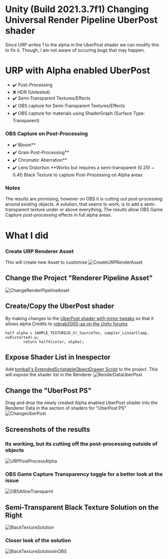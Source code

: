 # Unity (Build 2021.3.7f1) Changing Universal Render Pipeline UberPost shader
Since URP writes 1 to the alpha in the UberPost shader we can modify this to fix it. Though, I am not aware of occuring bugs that may happen.

# URP with Alpha enabled UberPost
- :heavy_check_mark: Post-Processing
- :x: HDR (Untested)
- :heavy_check_mark: Semi-Transparent Textures/Effects
- :heavy_check_mark: OBS capture for Semi-Transparent Textures/Effects
- :heavy_check_mark: OBS capture for materials using ShaderGraph (Surface Type: Transparent)
### OBS Capture on Post-Processing
- :heavy_check_mark: Bloom**
- :heavy_check_mark: Grain Post-Processing**
- :heavy_check_mark: Chromatic Aberration**
- :heavy_check_mark: Lens Distortion
**Works but requires a  semi-transparent (0.25f ~ 0.4f) Black Texture to capture Post-Processing on Alpha areas

### Notes
The results are promising, however on OBS it is cutting out post-processing around existing objects. A solution, that seems to work, is to add a semi-transparent texture under or above everything; The results allow OBS Game Capture post-processing effects in full alpha areas.


# What I did
### Create URP Renderer Asset
This will create new Asset to customise
![CreateURPRenderAsset](https://user-images.githubusercontent.com/14833895/187855923-0da2dce0-4da1-4270-9fa3-f506d9e1e633.png)

## Change the Project "Renderer Pipeline Asset"
![ChangeRenderPipelineAsset](https://user-images.githubusercontent.com/14833895/187855965-db67110e-3a4f-4caa-a2b9-65098c2c36d5.png)

## Create/Copy the UberPost shader
By making changes to the [UberPost shader with minor tweaks](https://github.com/Chippalrus/UnityTransparentWindows/blob/master/Universal%20Render%20Pipeline%20UberPost/Assets/_HoloTest/Shaders/AlphaUberPost.shader) so that it allows alpha
Credits to [robrab2000-aa on the Unity forums](https://forum.unity.com/threads/transparent-rendertexture-with-postprocessing.1265873/)
```
half alpha = SAMPLE_TEXTURE2D_X(_SourceTex, sampler_LinearClamp, uvDistorted).w;
        return half4(color, alpha);
```

## Expose Shader List in Inespector
Add [tomkail's ExtendedScriptableObjectDrawer Script](https://gist.github.com/tomkail/ba4136e6aa990f4dc94e0d39ec6a058c) to the project. This will expose the shader list in the Renderer
![RenderDataUberPost](https://user-images.githubusercontent.com/14833895/187855988-5d036163-67be-477e-9df0-d9a41a3f5984.png)

## Change the "UberPost PS" 
Drag and drop the newly created Alpha enabled UberPost shader into the Renderer Data in the section of shaders for "UberPost PS"
![ChangeUberPost](https://user-images.githubusercontent.com/14833895/187892545-a8e07748-341e-42f2-a6ff-21348f6a2044.png)


## Screenshots of the results
### Its working, but its cutting off the post-processing outside of objects
![URPPostProcessAlpha](https://user-images.githubusercontent.com/14833895/187857905-ea3bfbc7-6ef4-4601-87db-f5d557c0c701.png)

### OBS Game Capture Transparency toggle for a better look at the issue
![OBSAllowTransparnt](https://user-images.githubusercontent.com/14833895/187857861-dd679bb0-6a7b-4931-9a2e-19fb4338729a.png)


## Semi-Transparent Black Texture Solution on the Right
![BlackTextureSolution](https://user-images.githubusercontent.com/14833895/187908663-40e90091-2cdc-4288-abd5-5fd72d71aef4.png)

### Closer look of the solution
![BlackTextureSolutionInOBS](https://user-images.githubusercontent.com/14833895/187908670-526ea29c-abad-42be-a9f1-e2dc75698465.png)
